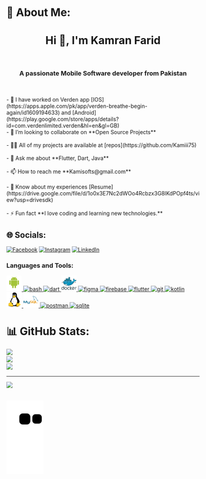 # 💫 About Me:
<h1 align="center">Hi 👋, I'm Kamran Farid</h1><br><h3 align="center">A passionate Mobile Software developer from Pakistan</h3>
<br><br>- 🔭 I have worked on Verden app [IOS](https://apps.apple.com/pk/app/verden-breathe-begin-again/id1609194633) and  [Android](https://play.google.com/store/apps/details?id=com.verdenlimited.verden&hl=en&gl=GB) 
<br>- 👯 I’m looking to collaborate on **Open Source Projects**<br>
<br>- 👨‍💻 All of my projects are available at [repos](https://github.com/Kamiii75)<br>
<br>- 💬 Ask me about **Flutter, Dart, Java**<br><br>- 📫 How to reach me **Kamisofts@gmail.com**<br>
<br>- 📄 Know about my experiences [Resume](https://drive.google.com/file/d/1o0x3E7Nc2dWOo4Rcbzx3G8lKdPOpf4ts/view?usp=drivesdk)<br>
<br>- ⚡ Fun fact **I love coding and learning new technologies.**


## 🌐 Socials:
[![Facebook](https://img.shields.io/badge/Facebook-%231877F2.svg?logo=Facebook&logoColor=white)](https://facebook.com/Mk.Kamuii) [![Instagram](https://img.shields.io/badge/Instagram-%23E4405F.svg?logo=Instagram&logoColor=white)](https://instagram.com/kamran.frd) [![LinkedIn](https://img.shields.io/badge/LinkedIn-%230077B5.svg?logo=linkedin&logoColor=white)](https://linkedin.com/in/kamran-farid-6a1525183) 


<h3 align="left">Languages and Tools:</h3>
<p align="left"> 
<a href="https://developer.android.com" target="_blank" rel="noreferrer"> <img src="https://raw.githubusercontent.com/devicons/devicon/master/icons/android/android-original-wordmark.svg" alt="android" width="40" height="40"/> </a> 
<a href="https://www.gnu.org/software/bash/" target="_blank" rel="noreferrer"> <img src="https://www.vectorlogo.zone/logos/gnu_bash/gnu_bash-icon.svg" alt="bash" width="40" height="40"/> </a>
<a href="https://dart.dev" target="_blank" rel="noreferrer"> <img src="https://www.vectorlogo.zone/logos/dartlang/dartlang-icon.svg" alt="dart" width="40" height="40"/> </a> 
<a href="https://www.docker.com/" target="_blank" rel="noreferrer"> <img src="https://raw.githubusercontent.com/devicons/devicon/master/icons/docker/docker-original-wordmark.svg" alt="docker" width="40" height="40"/> </a> 
<a href="https://www.figma.com/" target="_blank" rel="noreferrer"> <img src="https://www.vectorlogo.zone/logos/figma/figma-icon.svg" alt="figma" width="40" height="40"/> </a> 
<a href="https://firebase.google.com/" target="_blank" rel="noreferrer"> <img src="https://www.vectorlogo.zone/logos/firebase/firebase-icon.svg" alt="firebase" width="40" height="40"/> </a> 
<a href="https://flutter.dev" target="_blank" rel="noreferrer"> <img src="https://www.vectorlogo.zone/logos/flutterio/flutterio-icon.svg" alt="flutter" width="40" height="40"/> </a> 
<a href="https://git-scm.com/" target="_blank" rel="noreferrer"> <img src="https://www.vectorlogo.zone/logos/git-scm/git-scm-icon.svg" alt="git" width="40" height="40"/> </a> 
<a href="https://kotlinlang.org" target="_blank" rel="noreferrer"> <img src="https://www.vectorlogo.zone/logos/kotlinlang/kotlinlang-icon.svg" alt="kotlin" width="40" height="40"/> </a> 
<a href="https://www.linux.org/" target="_blank" rel="noreferrer"> <img src="https://raw.githubusercontent.com/devicons/devicon/master/icons/linux/linux-original.svg" alt="linux" width="40" height="40"/> </a>
<a href="https://www.mysql.com/" target="_blank" rel="noreferrer"> <img src="https://raw.githubusercontent.com/devicons/devicon/master/icons/mysql/mysql-original-wordmark.svg" alt="mysql" width="40" height="40"/> </a> 
<a href="https://postman.com" target="_blank" rel="noreferrer"> <img src="https://www.vectorlogo.zone/logos/getpostman/getpostman-icon.svg" alt="postman" width="40" height="40"/> </a> 
<a href="https://www.sqlite.org/" target="_blank" rel="noreferrer"> <img src="https://www.vectorlogo.zone/logos/sqlite/sqlite-icon.svg" alt="sqlite" width="40" height="40"/> </a>  </p>

# 📊 GitHub Stats:
![](https://github-readme-stats.vercel.app/api?username=Kamiii75&theme=ayu-mirage&hide_border=false&include_all_commits=true&count_private=true)<br/>
![](https://github-readme-streak-stats.herokuapp.com/?user=Kamiii75&theme=ayu-mirage&hide_border=false)<br/>
![](https://github-readme-stats.vercel.app/api/top-langs/?username=Kamiii75&theme=ayu-mirage&hide_border=false&include_all_commits=true&count_private=true&layout=compact)



---
[![](https://visitcount.itsvg.in/api?id=Kamiii75&icon=2&color=0)](https://visitcount.itsvg.in)


 ##
  ![Snake animation](https://github.com/rafaballerini/rafaballerini/blob/output/github-contribution-grid-snake.svg)
     




